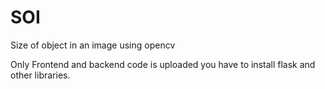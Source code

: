 # SOI
Size of object in an image using opencv

Only Frontend and backend code is uploaded you have to install flask and other libraries.
